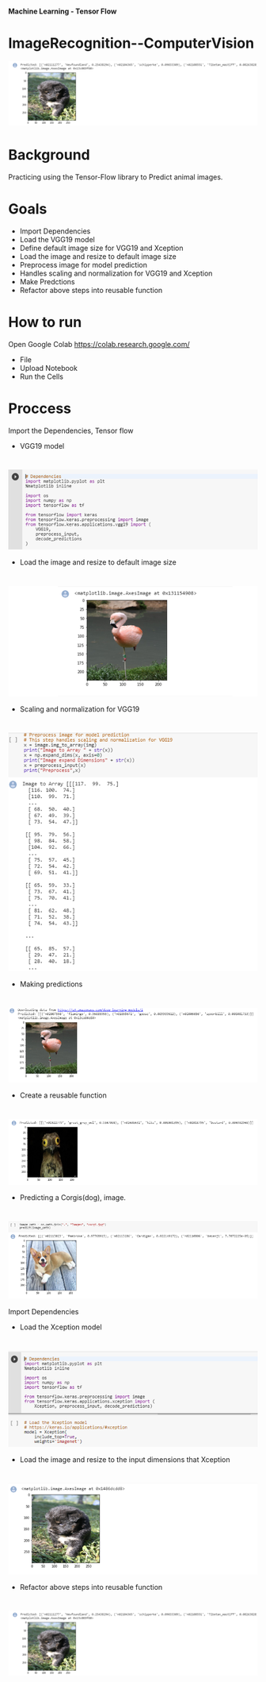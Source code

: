 
#### Machine Learning - Tensor Flow

# ImageRecognition--ComputerVision

![fb](images/ir9.png)


# Background

Practicing using the Tensor-Flow library to Predict animal images.

# Goals

* Import Dependencies
* Load the VGG19 model
* Define default image size for VGG19 and Xception
* Load the image and resize to default image size
* Preprocess image for model prediction
* Handles scaling and normalization for VGG19 and Xception
* Make Predctions
* Refactor above steps into reusable function



# How to run 

Open Google Colab https://colab.research.google.com/
* File
* Upload Notebook
* Run the Cells


# Proccess

Import the Dependencies, Tensor flow

* VGG19 model
#  
![fb](images/ir1.png)

* Load the image and resize to default image size
#  
![fb](images/ir2.png)

* Scaling and normalization for VGG19
#  
![fb](images/ir3.png)


* Making predictions
#  
![fb](images/ir4.png)


* Create a reusable function
#  
![fb](images/ir5.png)

* Predicting a Corgis(dog), image.
#  
![fb](images/ir6.png)

Import Dependencies
* Load the Xception model

#  
![fb](images/ir7.png)


* Load the image and resize to the input dimensions that Xception

#  
![fb](images/ir8.png)

* Refactor above steps into reusable function

#  

![fb](images/ir9.png)

